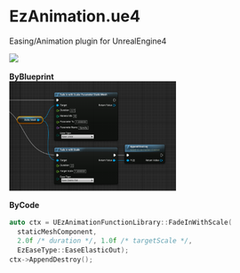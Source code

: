 EzAnimation.ue4
====

Easing/Animation plugin for UnrealEngine4

<img src="ball.png" width="200px" /><br>

__ByBlueprint__<br>
<img src="ball_bp.png" width="300px" /><br>

__ByCode__
```cpp
auto ctx = UEzAnimationFunctionLibrary::FadeInWithScale(
  staticMeshComponent,
  2.0f /* duration */, 1.0f /* targetScale */,
  EzEaseType::EaseElasticOut);
ctx->AppendDestroy();
```

